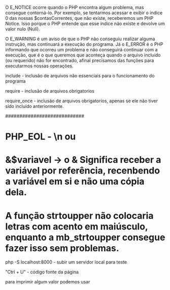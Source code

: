 O E_NOTICE ocorre quando o PHP encontra algum problema, mas consegue contorná-lo. Por exemplo, se tentarmos acessar e exibir o índice 0 das nossas $contasCorrentes, que não existe, receberemos um PHP Notice. Isso porque o PHP entende que esse índice não existe e devolve um valor nulo (Null).

O E_WARNING é um aviso de que o PHP não conseguiu realizar alguma instrução, mas continuará a execução do programa. Já o E_ERROR é o PHP informando que ocorreu um problema e não conseguirá continuar com a execução, que é o que queremos que aconteça quando o arquivo incluído (ou requerido) não for encontrado, afinal precisamos das funções para executarmos nossas operações.

include - inclusão de arquivos não essenciais para o funcionamento do programa

require - inclusão de arquivos obrigatorios

require_once - inclusão de arquivos obrigatorios, apenas se ele não tiver sido incluído anteriormente.

############################

# PHP_EOL - \n ou <br>

# &$variavel -> o & Significa receber a variável por referência, recenbendo a variável em si e não uma cópia dela.

# A função strtoupper não colocaria letras com acento em maiúsculo, enquanto a mb_strtoupper consegue fazer isso sem problemas.

php -S localhost:8000 - subir um servidor local para teste

"Ctrl + U" - código fonte da página

para imprimir algum valor podemos usar <?= $valor ?>
